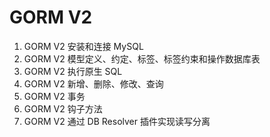 # GORM V2
1. GORM V2 安装和连接 MySQL
2. GORM V2 模型定义、约定、标签、标签约束和操作数据库表
3. GORM V2 执行原生 SQL
4. GORM V2 新增、删除、修改、查询
5. GORM V2 事务
6. GORM V2 钩子方法
7. GORM V2 通过 DB Resolver 插件实现读写分离
